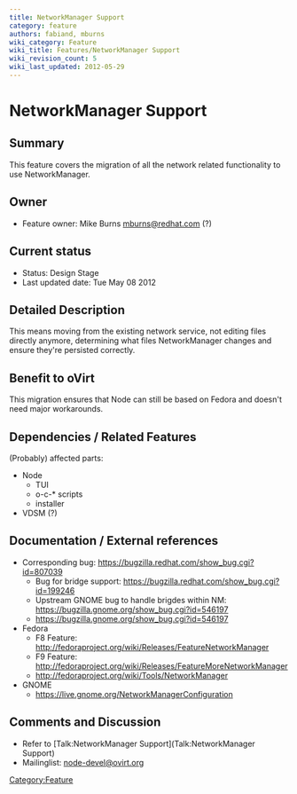 ```yaml
---
title: NetworkManager Support
category: feature
authors: fabiand, mburns
wiki_category: Feature
wiki_title: Features/NetworkManager Support
wiki_revision_count: 5
wiki_last_updated: 2012-05-29
---
```


# NetworkManager Support

## Summary

This feature covers the migration of all the network related functionality to use NetworkManager.

## Owner

*   Feature owner: Mike Burns <mburns@redhat.com> (?)

## Current status

*   Status: Design Stage
*   Last updated date: Tue May 08 2012

## Detailed Description

This means moving from the existing network service, not editing files directly anymore, determining what files NetworkManager changes and ensure they're persisted correctly.

## Benefit to oVirt

This migration ensures that Node can still be based on Fedora and doesn't need major workarounds.

## Dependencies / Related Features

(Probably) affected parts:

*   Node
    -   TUI
    -   o-c-\* scripts
    -   installer
*   VDSM (?)

## Documentation / External references

*   Corresponding bug: <https://bugzilla.redhat.com/show_bug.cgi?id=807039>
    -   Bug for bridge support: <https://bugzilla.redhat.com/show_bug.cgi?id=199246>
    -   Upstream GNOME bug to handle brigdes within NM: <https://bugzilla.gnome.org/show_bug.cgi?id=546197>
    -   <https://bugzilla.gnome.org/show_bug.cgi?id=546197>
*   Fedora
    -   F8 Feature: <http://fedoraproject.org/wiki/Releases/FeatureNetworkManager>
    -   F9 Feature: <http://fedoraproject.org/wiki/Releases/FeatureMoreNetworkManager>
    -   <http://fedoraproject.org/wiki/Tools/NetworkManager>
*   GNOME
    -   <https://live.gnome.org/NetworkManagerConfiguration>

## Comments and Discussion

*   Refer to [Talk:NetworkManager Support](Talk:NetworkManager Support)
*   Mailinglist: node-devel@ovirt.org

<Category:Feature>
